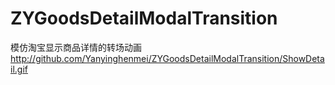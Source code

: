 # ZYGoodsDetailModalTransition
模仿淘宝显示商品详情的转场动画
http://github.com/Yanyinghenmei/ZYGoodsDetailModalTransition/ShowDetail.gif
